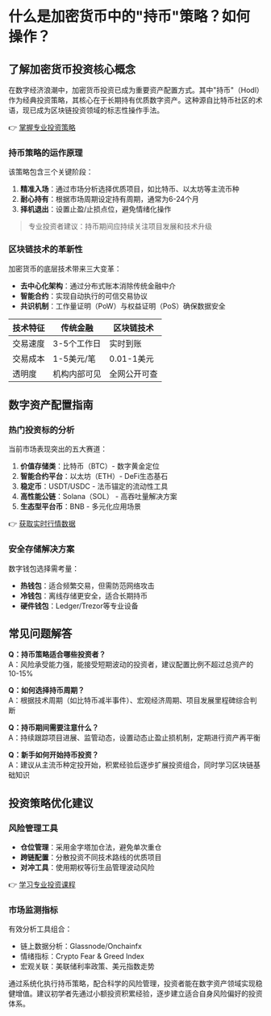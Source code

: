 # 什么是加密货币中的"持币"策略？如何操作？

## 了解加密货币投资核心概念
在数字经济浪潮中，加密货币投资已成为重要资产配置方式。其中"持币"（Hodl）作为经典投资策略，其核心在于长期持有优质数字资产。这种源自比特币社区的术语，现已成为区块链投资领域的标志性操作手法。

👉 [掌握专业投资策略](https://bit.ly/okx_welcome)

### 持币策略的运作原理
该策略包含三个关键阶段：
1. **精准入场**：通过市场分析选择优质项目，如比特币、以太坊等主流币种
2. **耐心持有**：根据市场周期设定持有周期，通常为6-24个月
3. **择机退出**：设置止盈/止损点位，避免情绪化操作

> 专业投资者建议：持币期间应持续关注项目发展和技术升级

### 区块链技术的革新性
加密货币的底层技术带来三大变革：
- **去中心化架构**：通过分布式账本消除传统金融中介
- **智能合约**：实现自动执行的可信交易协议
- **共识机制**：工作量证明（PoW）与权益证明（PoS）确保数据安全

| 技术特征       | 传统金融       | 区块链技术     |
|----------------|----------------|----------------|
| 交易速度       | 3-5个工作日    | 实时到账       |
| 交易成本       | 1-5美元/笔     | 0.01-1美元     |
| 透明度         | 机构内部可见   | 全网公开可查   |

## 数字资产配置指南
### 热门投资标的分析
当前市场表现突出的五大赛道：
1. **价值存储类**：比特币（BTC）- 数字黄金定位
2. **智能合约平台**：以太坊（ETH）- DeFi生态基石
3. **稳定币**：USDT/USDC - 法币锚定的流动性工具
4. **高性能公链**：Solana（SOL） - 高吞吐量解决方案
5. **生态型平台币**：BNB - 多元化应用场景

👉 [获取实时行情数据](https://bit.ly/okx_welcome)

### 安全存储解决方案
数字钱包选择需考量：
- **热钱包**：适合频繁交易，但需防范网络攻击
- **冷钱包**：离线存储更安全，适合长期持币
- **硬件钱包**：Ledger/Trezor等专业设备

## 常见问题解答

**Q：持币策略适合哪些投资者？**  
A：风险承受能力强，能接受短期波动的投资者，建议配置比例不超过总资产的10-15%

**Q：如何选择持币周期？**  
A：根据技术周期（如比特币减半事件）、宏观经济周期、项目发展里程碑综合判断

**Q：持币期间需要注意什么？**  
A：持续跟踪项目进展、监管动态，设置动态止盈止损机制，定期进行资产再平衡

**Q：新手如何开始持币投资？**  
A：建议从主流币种定投开始，积累经验后逐步扩展投资组合，同时学习区块链基础知识

## 投资策略优化建议
### 风险管理工具
- **仓位管理**：采用金字塔加仓法，避免单次重仓
- **跨链配置**：分散投资不同技术路线的优质项目
- **对冲工具**：使用期权等衍生品管理波动风险

👉 [学习专业投资课程](https://bit.ly/okx_welcome)

### 市场监测指标
有效分析工具组合：
- 链上数据分析：Glassnode/Onchainfx
- 情绪指标：Crypto Fear & Greed Index
- 宏观关联：美联储利率政策、美元指数走势

通过系统化执行持币策略，配合科学的风险管理，投资者能在数字资产领域实现稳健增值。建议初学者先通过小额投资积累经验，逐步建立适合自身风险偏好的投资体系。